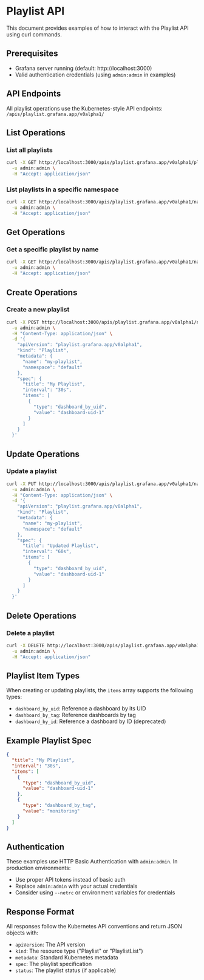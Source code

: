 # Playlist API

This document provides examples of how to interact with the Playlist API using curl commands.

## Prerequisites

- Grafana server running (default: http://localhost:3000)
- Valid authentication credentials (using `admin:admin` in examples)

## API Endpoints

All playlist operations use the Kubernetes-style API endpoints: `/apis/playlist.grafana.app/v0alpha1/`

## List Operations

### List all playlists

```bash
curl -X GET http://localhost:3000/apis/playlist.grafana.app/v0alpha1/playlists \
  -u admin:admin \
  -H "Accept: application/json"
```

### List playlists in a specific namespace

```bash
curl -X GET http://localhost:3000/apis/playlist.grafana.app/v0alpha1/namespaces/default/playlists \
  -u admin:admin \
  -H "Accept: application/json"
```

## Get Operations

### Get a specific playlist by name

```bash
curl -X GET http://localhost:3000/apis/playlist.grafana.app/v0alpha1/namespaces/default/playlists/YOUR_PLAYLIST_NAME \
  -u admin:admin \
  -H "Accept: application/json"
```

## Create Operations

### Create a new playlist

```bash
curl -X POST http://localhost:3000/apis/playlist.grafana.app/v0alpha1/namespaces/default/playlists \
  -u admin:admin \
  -H "Content-Type: application/json" \
  -d '{
    "apiVersion": "playlist.grafana.app/v0alpha1",
    "kind": "Playlist",
    "metadata": {
      "name": "my-playlist",
      "namespace": "default"
    },
    "spec": {
      "title": "My Playlist",
      "interval": "30s",
      "items": [
        {
          "type": "dashboard_by_uid",
          "value": "dashboard-uid-1"
        }
      ]
    }
  }'
```

## Update Operations

### Update a playlist

```bash
curl -X PUT http://localhost:3000/apis/playlist.grafana.app/v0alpha1/namespaces/default/playlists/my-playlist \
  -u admin:admin \
  -H "Content-Type: application/json" \
  -d '{
    "apiVersion": "playlist.grafana.app/v0alpha1",
    "kind": "Playlist",
    "metadata": {
      "name": "my-playlist",
      "namespace": "default"
    },
    "spec": {
      "title": "Updated Playlist",
      "interval": "60s",
      "items": [
        {
          "type": "dashboard_by_uid",
          "value": "dashboard-uid-1"
        }
      ]
    }
  }'
```

## Delete Operations

### Delete a playlist

```bash
curl -X DELETE http://localhost:3000/apis/playlist.grafana.app/v0alpha1/namespaces/default/playlists/my-playlist \
  -u admin:admin \
  -H "Accept: application/json"
```

## Playlist Item Types

When creating or updating playlists, the `items` array supports the following types:

- `dashboard_by_uid`: Reference a dashboard by its UID
- `dashboard_by_tag`: Reference dashboards by tag
- `dashboard_by_id`: Reference a dashboard by ID (deprecated)

## Example Playlist Spec

```json
{
  "title": "My Playlist",
  "interval": "30s",
  "items": [
    {
      "type": "dashboard_by_uid",
      "value": "dashboard-uid-1"
    },
    {
      "type": "dashboard_by_tag",
      "value": "monitoring"
    }
  ]
}
```

## Authentication

These examples use HTTP Basic Authentication with `admin:admin`. In production environments:

- Use proper API tokens instead of basic auth
- Replace `admin:admin` with your actual credentials
- Consider using `--netrc` or environment variables for credentials

## Response Format

All responses follow the Kubernetes API conventions and return JSON objects with:

- `apiVersion`: The API version
- `kind`: The resource type ("Playlist" or "PlaylistList")
- `metadata`: Standard Kubernetes metadata
- `spec`: The playlist specification
- `status`: The playlist status (if applicable)
